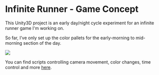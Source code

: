 # Infinite Runner - Game Concept

This Unity3D project is an early day/night cycle experiment for an infinite runner game I'm working on.

So far, I’ve only set up the color pallets for the early-morning to mid-morning section of the day.

![](https://media.giphy.com/media/3o7bu2Mj1CPE3ZZeQE/giphy.gif)


You can find scripts controlling camera movement, color changes, time control and more [here](https://github.com/gammaray117/Planetary-Mining-Game-Concept/tree/9f0cf283bfaa7aa5a205f05deabd06a7645fb48b/Mineral%20concept/Assets/_Scripts).